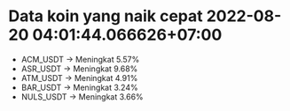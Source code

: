 # Data koin yang naik cepat 2022-08-20 04:01:44.066626+07:00

* ACM_USDT -> Meningkat 5.57%
* ASR_USDT -> Meningkat 9.68%
* ATM_USDT -> Meningkat 4.91%
* BAR_USDT -> Meningkat 3.24%
* NULS_USDT -> Meningkat 3.66%
